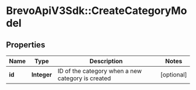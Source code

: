 # BrevoApiV3Sdk::CreateCategoryModel

## Properties
Name | Type | Description | Notes
------------ | ------------- | ------------- | -------------
**id** | **Integer** | ID of the category when a new category is created | [optional] 


